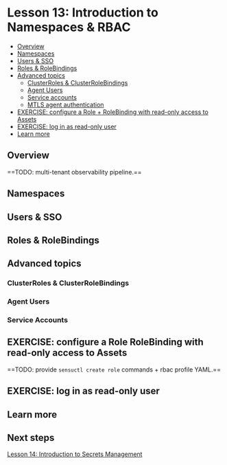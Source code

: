 # Lesson 13: Introduction to Namespaces & RBAC

- [Overview](#overview)
- [Namespaces](#namespaces)
- [Users & SSO](#users--SSO)
- [Roles & RoleBindings](#roles--rolebindings)
- [Advanced topics](#advanced-topics)
  - [ClusterRoles & ClusterRoleBindings](#clusterroles--clusterrolebindings)
  - [Agent Users](#agent-users)
  - [Service accounts](#service-accounts)
  - [MTLS agent authentication](#mtls-agent-authentication)
- [EXERCISE: configure a Role + RoleBinding with read-only access to Assets](#exercise-create-a-role--rolebinding-with-read-only-access-to-assets)
- [EXERCISE: log in as read-only user](#exercise-log-in-as-read-only-user)
- [Learn more](#learn-more)

## Overview 

==TODO: multi-tenant observability pipeline.== 

## Namespaces 

## Users & SSO 

## Roles & RoleBindings 

## Advanced topics 

### ClusterRoles & ClusterRoleBindings 

### Agent Users

### Service Accounts

## EXERCISE: configure a Role RoleBinding with read-only access to Assets 

==TODO: provide `sensuctl create role` commands + rbac profile YAML.== 

## EXERCISE: log in as read-only user 

## Learn more 

## Next steps 

[Lesson 14: Introduction to Secrets Management](../14/README.md#readme)

